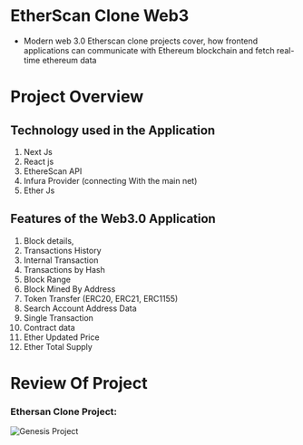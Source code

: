 # EtherScan Clone Web3

- Modern web 3.0 Etherscan clone projects cover, how frontend applications can communicate with Ethereum blockchain and fetch real-time ethereum data

# Project Overview

## Technology used in the Application

1. Next Js
2. React js
3. EthereScan API
4. Infura Provider (connecting With the main net)
5. Ether Js

## Features of the Web3.0 Application

1. Block details,
2. Transactions History
3. Internal Transaction
4. Transactions by Hash
5. Block Range
6. Block Mined By Address
7. Token Transfer (ERC20, ERC21, ERC1155)
8. Search Account Address Data
9. Single Transaction
10. Contract data
11. Ether Updated Price
12. Ether Total Supply

# Review Of Project

### Ethersan Clone Project:

![Genesis Project](./public/review/Review.gif)
